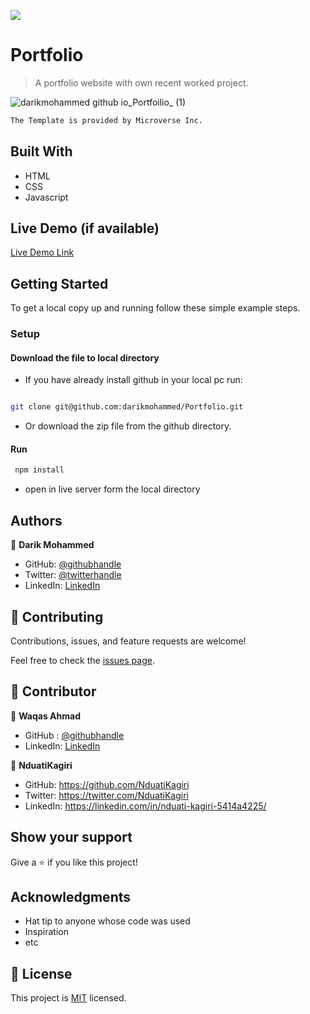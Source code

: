 ![](https://img.shields.io/badge/Microverse-blueviolet)

# Portfolio

> A portfolio website with own recent worked project.

![darikmohammed github io_Portfoilio_ (1)](https://user-images.githubusercontent.com/56404835/166323617-8cadd3d1-e39e-4938-85df-b13770eb2012.png)

```sh
The Template is provided by Microverse Inc.
```

## Built With

- HTML
- CSS
- Javascript

## Live Demo (if available)

[Live Demo Link](https://darikmohammed.github.io/Portfolio/)

## Getting Started

To get a local copy up and running follow these simple example steps.

### Setup

#### Download the file to local directory

- If you have already install github in your local pc run:

```sh

git clone git@github.com:darikmohammed/Portfolio.git

```

- Or download the zip file from the github directory.

#### Run

```sh
 npm install
```

- open in live server form the local directory

## Authors

👤 **Darik Mohammed**

- GitHub: [@githubhandle](https://github.com/darikmohammed)
- Twitter: [@twitterhandle](https://twitter.com/r_darik)
- LinkedIn: [LinkedIn](https://www.linkedin.com/in/darik-mohammed-57352120b/)

## 🤝 Contributing

Contributions, issues, and feature requests are welcome!

Feel free to check the [issues page](../../issues/).

## 🤝 Contributor

👤 **Waqas Ahmad**

- GitHub : [@githubhandle](https://github.com/waqaskanju)
- LinkedIn: [LinkedIn](https://www.linkedin.com/in/waqaskanju/)

👤 **NduatiKagiri**

- GitHub: https://github.com/NduatiKagiri
- Twitter: https://twitter.com/NduatiKagiri
- LinkedIn: https://linkedin.com/in/nduati-kagiri-5414a4225/

## Show your support

Give a ⭐️ if you like this project!

## Acknowledgments

- Hat tip to anyone whose code was used
- Inspiration
- etc

## 📝 License

This project is [MIT](./MIT.md) licensed.
